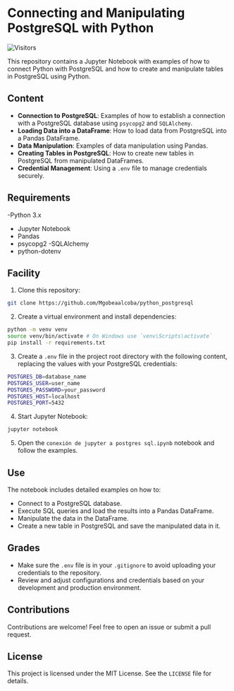 # Connecting and Manipulating PostgreSQL with Python

![Visitors](https://api.visitorbadge.io/api/visitors?path=https%3A%2F%2Fgithub.com%2FMgobeaalcoba%2Fpython_postgresql&label=Visitors&countColor=%23263759)

This repository contains a Jupyter Notebook with examples of how to connect Python with PostgreSQL and how to create and manipulate tables in PostgreSQL using Python.

## Content

- **Connection to PostgreSQL**: Examples of how to establish a connection with a PostgreSQL database using `psycopg2` and `SQLAlchemy`.
- **Loading Data into a DataFrame**: How to load data from PostgreSQL into a Pandas DataFrame.
- **Data Manipulation**: Examples of data manipulation using Pandas.
- **Creating Tables in PostgreSQL**: How to create new tables in PostgreSQL from manipulated DataFrames.
- **Credential Management**: Using a `.env` file to manage credentials securely.

## Requirements

-Python 3.x
- Jupyter Notebook
- Pandas
- psycopg2
-SQLAlchemy
- python-dotenv

## Facility

1. Clone this repository:

 ```bash
 git clone https://github.com/Mgobeaalcoba/python_postgresql
 ```

2. Create a virtual environment and install dependencies:

 ```bash
 python -m venv venv
 source venv/bin/activate # On Windows use `venv\Scripts\activate`
 pip install -r requirements.txt
 ```

3. Create a `.env` file in the project root directory with the following content, replacing the values ​​with your PostgreSQL credentials:

 ```bash
 POSTGRES_DB=database_name
 POSTGRES_USER=user_name
 POSTGRES_PASSWORD=your_password
 POSTGRES_HOST=localhost
 POSTGRES_PORT=5432
 ```

4. Start Jupyter Notebook:

 ```bash
 jupyter notebook
 ```

5. Open the `conexión de jupyter a postgres sql.ipynb` notebook and follow the examples.

## Use

The notebook includes detailed examples on how to:

- Connect to a PostgreSQL database.
- Execute SQL queries and load the results into a Pandas DataFrame.
- Manipulate the data in the DataFrame.
- Create a new table in PostgreSQL and save the manipulated data in it.

## Grades

- Make sure the `.env` file is in your `.gitignore` to avoid uploading your credentials to the repository.
- Review and adjust configurations and credentials based on your development and production environment.

## Contributions

Contributions are welcome! Feel free to open an issue or submit a pull request.

## License

This project is licensed under the MIT License. See the `LICENSE` file for details.
